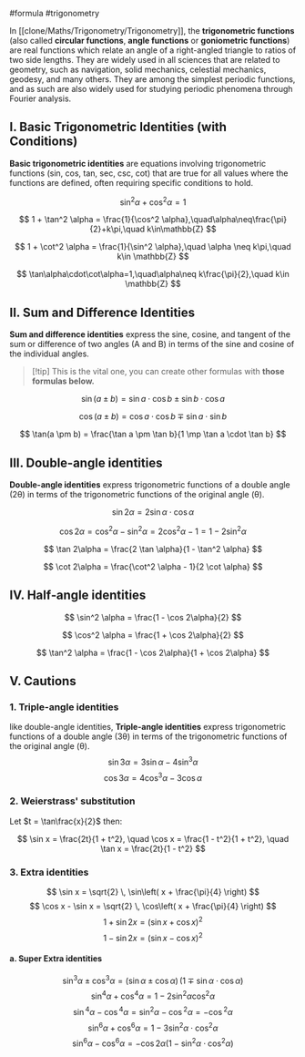 #formula #trigonometry 

In [[clone/Maths/Trigonometry/Trigonometry]], the **trigonometric functions** (also called **circular functions**, **angle functions** or **goniometric functions**) are real functions which relate an angle of a right-angled triangle to ratios of two side lengths. They are widely used in all sciences that are related to geometry, such as navigation, solid mechanics, celestial mechanics, geodesy, and many others. They are among the simplest periodic functions, and as such are also widely used for studying periodic phenomena through Fourier analysis.

## I. Basic Trigonometric Identities (with Conditions)
**Basic trigonometric identities** are equations involving trigonometric functions (sin, cos, tan, sec, csc, cot) that are true for all values where the functions are defined, often requiring specific conditions to hold.

$$
\sin^2 \alpha + \cos^2 \alpha = 1
$$

$$
1 + \tan^2 \alpha = \frac{1}{\cos^2 \alpha},\quad\alpha\neq\frac{\pi}{2}+k\pi,\quad k\in\mathbb{Z}
$$

$$
1 + \cot^2 \alpha = \frac{1}{\sin^2 \alpha},\quad \alpha \neq k\pi,\quad k\in \mathbb{Z}
$$

$$
\tan\alpha\cdot\cot\alpha=1,\quad\alpha\neq k\frac{\pi}{2},\quad k\in \mathbb{Z}
$$


## II. Sum and Difference Identities
**Sum and difference identities** express the sine, cosine, and tangent of the sum or difference of two angles (A and B) in terms of the sine and cosine of the individual angles.
> [!tip] This is the vital one, you can create other formulas with **those formulas below.**

$$
\sin(a \pm b) = \sin a \cdot \cos b \pm \sin b \cdot \cos a
$$

$$
\cos(a \pm b) = \cos a \cdot \cos b \mp \sin a \cdot \sin b
$$

$$
\tan(a \pm b) = \frac{\tan a \pm \tan b}{1 \mp \tan a \cdot \tan b}
$$

## III. Double-angle identities
**Double-angle identities** express trigonometric functions of a double angle (2θ) in terms of the trigonometric functions of the original angle (θ).

$$
\sin 2\alpha = 2 \sin \alpha \cdot \cos \alpha
$$

$$
\cos 2\alpha = \cos^2 \alpha - \sin^2 \alpha= 2 \cos^2 \alpha - 1 = 1 - 2 \sin^2 \alpha
$$

$$
\tan 2\alpha = \frac{2 \tan \alpha}{1 - \tan^2 \alpha}
$$

$$
\cot 2\alpha = \frac{\cot^2 \alpha - 1}{2 \cot \alpha}
$$
## IV. Half‑angle identities
$$
\sin^2 \alpha = \frac{1 - \cos 2\alpha}{2}
$$

$$
\cos^2 \alpha = \frac{1 + \cos 2\alpha}{2}
$$

$$
\tan^2 \alpha = \frac{1 - \cos 2\alpha}{1 + \cos 2\alpha}
$$


##  V. Cautions
### 1. Triple-angle identities
like double-angle identities, **Triple-angle identities** express trigonometric functions of a double angle (3θ) in terms of the trigonometric functions of the original angle (θ).
$$
\sin 3\alpha = 3 \sin \alpha - 4\sin^3 \alpha
$$
 $$
\cos 3\alpha = 4 \cos^3 \alpha - 3\cos \alpha
$$

### 2. Weierstrass' substitution
Let $t = \tan\frac{x}{2}$ then:

$$
\sin x = \frac{2t}{1 + t^2}, \quad
\cos x = \frac{1 - t^2}{1 + t^2}, \quad
\tan x = \frac{2t}{1 - t^2}
$$
### 3. Extra identities

$$
\sin x = \sqrt{2} \, \sin\left( x + \frac{\pi}{4} \right)
$$
$$
\cos x - \sin x = \sqrt{2} \, \cos\left( x + \frac{\pi}{4} \right)
$$
$$
1 + \sin 2x = (\sin x + \cos x)^2
$$
$$
1 - \sin 2x = (\sin x - \cos x)^2
$$
#### a. Super Extra identities
$$\sin^3\alpha \pm \cos^3\alpha = (\sin\alpha \pm \cos\alpha)\,(1 \mp \sin\alpha\cdot\cos\alpha)$$
$$\sin^4\alpha + \cos^4\alpha = 1 - 2\sin^2\alpha\cos^2\alpha$$
$$\sin⁡^4\alpha−\cos⁡^4\alpha=\sin^2\alpha−\cos⁡^2\alpha=-\cos⁡^2\alpha$$
$$
\sin^6\alpha + \cos^6\alpha = 1 - 3\sin^2\alpha\cdot\cos^2\alpha
$$
$$
\sin^6\alpha - \cos^6\alpha = -\cos2\alpha(1 - \sin^2\alpha\cdot\cos^2\alpha\big)
$$